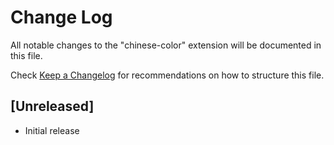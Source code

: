 # Change Log

All notable changes to the "chinese-color" extension will be documented in this file.

Check [Keep a Changelog](http://keepachangelog.com/) for recommendations on how to structure this file.

## [Unreleased]

- Initial release